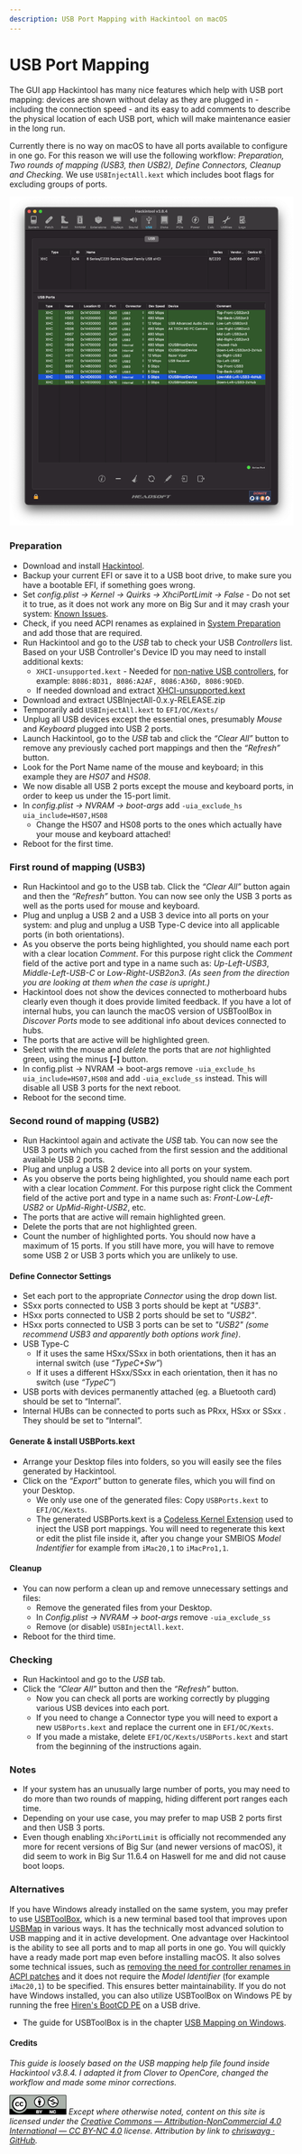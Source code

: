 ```yaml
---
description: USB Port Mapping with Hackintool on macOS
---
```


# USB Port Mapping

The GUI app Hackintool has many nice features which help with USB port mapping: devices are shown without delay as they are plugged in - including the connection speed - and its easy to add comments to describe the physical location of each USB port, which will make maintenance easier in the long run.&#x20;

Currently there is no way on macOS to have all ports available to configure in one go. For this reason we will use the following workflow: _Preparation, Two rounds of mapping (USB3, then USB2), Define Connectors, Cleanup and Checking._ We use `USBInjectAll.kext` which includes boot flags for excluding groups of ports.&#x20;

![15 Ports mapped and named in Hackintool](<../../.gitbook/assets/USB ports mapped final.png>)

### Preparation

* Download and install [Hackintool](https://github.com/headkaze/Hackintool/releases/latest).
* Backup your current EFI or save it to a USB boot drive, to make sure you have a bootable EFI, if something goes wrong.
* Set _config.plist -> Kernel -> Quirks -> XhciPortLimit -> False_ - Do not set it to true, as it does not work any more on Big Sur and it may crash your system: [Known Issues](https://dortania.github.io/OpenCore-Install-Guide/extras/big-sur/#known-issues).
* Check, if you need ACPI renames as explained in [System Preparation](https://dortania.github.io/OpenCore-Post-Install/usb/system-preparation.html) and add those that are required.
* Run Hackintool and go to the _USB_ tab to check your USB _Controllers_ list. Based on your USB Controller's Device ID you may need to install additional kexts:
  * `XHCI-unsupported.kext` - Needed for [non-native USB controllers](https://dortania.github.io/OpenCore-Install-Guide/ktext.html#usb), for example: `8086:8D31, 8086:A2AF, 8086:A36D, 8086:9DED`.
  * If needed download and extract [XHCI-unsupported.kext](https://github.com/Sniki/OS-X-USB-Inject-All/archive/refs/heads/master.zip)
* Download and extract USBInjectAll-0.x.y-RELEASE.zip
* Temporarily add `USBInjectAll.kext` to `EFI/OC/Kexts/`
* Unplug all USB devices except the essential ones, presumably _Mouse_ and _Keyboard_ plugged into USB 2 ports.
* Launch Hackintool, go to the _USB_ tab and click the _“Clear All”_ button to remove any previously cached port mappings and then the _“Refresh”_ button.
* Look for the Port Name name of the mouse and keyboard; in this example they are _HS07_ and _HS08_.
* We now disable all USB 2 ports except the mouse and keyboard ports, in order to keep us under the 15-port limit.
* In _config.plist -> NVRAM -> boot-args_ add `-uia_exclude_hs uia_include=HS07,HS08`
  * Change the HS07 and HS08 ports to the ones which actually have your mouse and keyboard attached!
* Reboot for the first time.

### First round of mapping (USB3)

* Run Hackintool and go to the USB tab. Click the _“Clear All”_ button again and then the _“Refresh”_ button. You can now see only the USB 3 ports as well as the ports used for mouse and keyboard.
* Plug and unplug a USB 2 and a USB 3 device into all ports on your system: and plug and unplug a USB Type-C device into all applicable ports (in both orientations).
* As you observe the ports being highlighted, you should name each port with a clear location _Comment_. For this purpose right click the _Comment_ field of the active port and type in a name such as: _Up-Left-USB3_, _Middle-Left-USB-C_ or _Low-Right-USB2on3_. _(As seen from the direction you are looking at them when the case is upright.)_
* Hackintool does not show the devices connected to motherboard hubs clearly even though it does provide limited feedback. If you have a lot of internal hubs, you can launch the macOS version of USBToolBox in _Discover Ports_ mode to see additional info about devices connected to hubs.
* The ports that are active will be highlighted green.
* Select with the mouse and _delete_ the ports that are _not_ highlighted green, using the minus **\[-]** button.
* In config.plist -> NVRAM -> boot-args remove `-uia_exclude_hs uia_include=HS07,HS08` and add `-uia_exclude_ss` instead. This will disable all USB 3 ports for the next reboot.
* Reboot for the second time.

### Second round of mapping (USB2)

* Run Hackintool again and activate the _USB_ tab. You can now see the USB 3 ports which you cached from the first session and the additional available USB 2 ports.
* Plug and unplug a USB 2 device into all ports on your system.
* As you observe the ports being highlighted, you should name each port with a clear location _Comment_. For this purpose right click the Comment field of the active port and type in a name such as: _Front-Low-Left-USB2_ or _UpMid-Right-USB2_, etc.
* The ports that are active will remain highlighted green.
* Delete the ports that are not highlighted green.
* Count the number of highlighted ports. You should now have a maximum of 15 ports. If you still have more, you will have to remove some USB 2 or USB 3 ports which you are unlikely to use.

#### Define Connector Settings

* Set each port to the appropriate _Connector_ using the drop down list.
* SSxx ports connected to USB 3 ports should be kept at _"USB3"_.
* HSxx ports connected to USB 2 ports should be set to _"USB2"_.
* HSxx ports connected to USB 3 ports can be set to _"USB2"_ _(some recommend USB3 and apparently both options work fine)_.
* USB Type-C
  * If it uses the same HSxx/SSxx in both orientations, then it has an internal switch (use _“TypeC+Sw”_)
  * If it uses a different HSxx/SSxx in each orientation, then it has no switch (use _“TypeC”_)
* USB ports with devices permanently attached (eg. a Bluetooth card) should be set to “Internal”.
* Internal HUBs can be connected to ports such as PRxx, HSxx or SSxx . They should be set to “Internal”.

#### Generate & install USBPorts.kext

* Arrange your Desktop files into folders, so you will easily see the files generated by Hackintool.
* Click on the _“Export”_ button to generate files, which you will find on your Desktop.
  * We only use one of the generated files: Copy `USBPorts.kext` to `EFI/OC/Kexts`.
  * The generated USBPorts.kext is a [Codeless Kernel Extension](https://developer.apple.com/library/archive/documentation/Darwin/Conceptual/KEXTConcept/KEXTConceptAnatomy/kext\_anatomy.html#//apple\_ref/doc/uid/20002364-SW8) used to inject the USB port mappings. You will need to regenerate this kext or edit the plist file inside it, after you change your SMBIOS _Model Indentifier_ for example from `iMac20,1` to `iMacPro1,1`.

#### Cleanup

* You can now perform a clean up and remove unnecessary settings and files:
  * Remove the generated files from your Desktop.
  * In _Config.plist -> NVRAM -> boot-args_ remove `-uia_exclude_ss`
  * Remove (or disable) `USBInjectAll.kext`.
* Reboot for the third time.

### Checking

* Run Hackintool and go to the _USB_ tab.
* Click the _“Clear All”_ button and then the _“Refresh”_ button.
  * Now you can check all ports are working correctly by plugging various USB devices into each port.
  * If you need to change a Connector type you will need to export a new `USBPorts.kext` and replace the current one in `EFI/OC/Kexts`.
  * If you made a mistake, delete `EFI/OC/Kexts/USBPorts.kext` and start from the beginning of the instructions again.

### Notes

* If your system has an unusually large number of ports, you may need to do more than two rounds of mapping, hiding different port ranges each time.
* Depending on your use case, you may prefer to map USB 2 ports first and then USB 3 ports.
* Even though enabling `XhciPortLimit` is officially not recommended any more for recent versions of Big Sur (and newer versions of macOS), it did seem to work in Big Sur 11.6.4 on Haswell for me and did not cause boot loops.

### Alternatives

If you have Windows already installed on the same system, you may prefer to use [USBToolBox](https://github.com/USBToolBox/tool), which is a new terminal based tool that improves upon [USBMap](https://github.com/corpnewt/USBMap) in various ways. It has the technically most advanced solution to USB mapping and it in active development. One advantage over Hackintool is the ability to see all ports and to map all ports in one go. You will quickly have a ready made port map even before installing macOS. It also solves some technical issues, such as [removing the need for controller renames in ACPI patches](https://github.com/USBToolBox/kext) and it does not require the _Model Identifier_ (for example `iMac20,1`) to be specified. This ensures better maintainability. If you do not have Windows installed, you can also utilize USBToolBox on Windows PE by running the free [Hiren's BootCD PE](https://www.hirensbootcd.org) on a USB drive.

* The guide for USBToolBox is in the chapter [USB Mapping on Windows](../../alternatives/usb-mapping-on-windows.md).

#### **Credits**

_This guide is loosely based on the USB mapping help file found inside Hackintool v3.8.4. I adapted it from Clover to OpenCore, changed the workflow and made some minor corrections._

![](../../.gitbook/assets/by-nc-license.png) _Except where otherwise noted, content on this site is licensed under the_ [_Creative Commons — Attribution-NonCommercial 4.0 International — CC BY-NC 4.0_](https://creativecommons.org/licenses/by-nc/4.0/) _license. Attribution by link to_ [_chriswayg · GitHub_](https://github.com/chriswayg)_._
